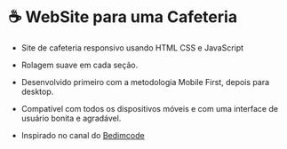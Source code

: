 # ☕ WebSite para uma Cafeteria

- Site de cafeteria responsivo usando HTML CSS e JavaScript
- Rolagem suave em cada seção.
- Desenvolvido primeiro com a metodologia Mobile First, depois para desktop.
- Compatível com todos os dispositivos móveis e com uma interface de usuário bonita e agradável.

- Inspirado no canal do [Bedimcode](https://www.youtube.com/c/Bedimcode)
